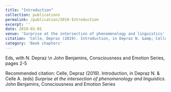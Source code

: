 ```yaml
---
title: "Introduction"
collection: publications
permalink: /publication/2019-Introduction
excerpt: ''
date: 2019-01-01
venue: 'Surprise at the intersection of phenomenology and linguistics'
citation: 'Celle, Depraz (2019). Introduction, in Depraz N. &amp; Celle A. (eds) <i>Surprise at the intersection of phenomenology and linguistics</i>. John Benjamins, Consciousness and Emotion Series'
category: 'Book chapters'
---
```

Eds, with N. Depraz \n John Benjamins, Consciousness and Emotion Series, pages 2-5

Recommended citation: Celle, Depraz (2019). Introduction, in Depraz N. & Celle A. (eds) <i>Surprise at the intersection of phenomenology and linguistics</i>. John Benjamins, Consciousness and Emotion Series